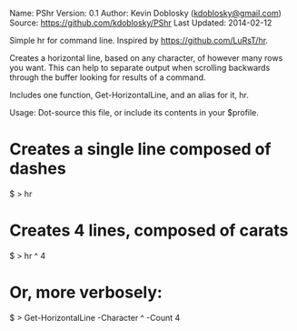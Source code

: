 Name: PShr
Version: 0.1
Author: Kevin Doblosky (kdoblosky@gmail.com)
Source: https://github.com/kdoblosky/PShr
Last Updated: 2014-02-12

Simple hr for command line. Inspired by https://github.com/LuRsT/hr.

Creates a horizontal line, based on any character, of however many rows you want. This can help 
to separate output when scrolling backwards through the buffer looking for results of a command.

Includes one function, Get-HorizontalLine, and an alias for it, hr.

Usage:
Dot-source this file, or include its contents in your $profile.

# Creates a single line composed of dashes
$ > hr

# Creates 4 lines, composed of carats
$ > hr ^ 4

# Or, more verbosely:
$ > Get-HorizontalLine -Character ^ -Count 4
